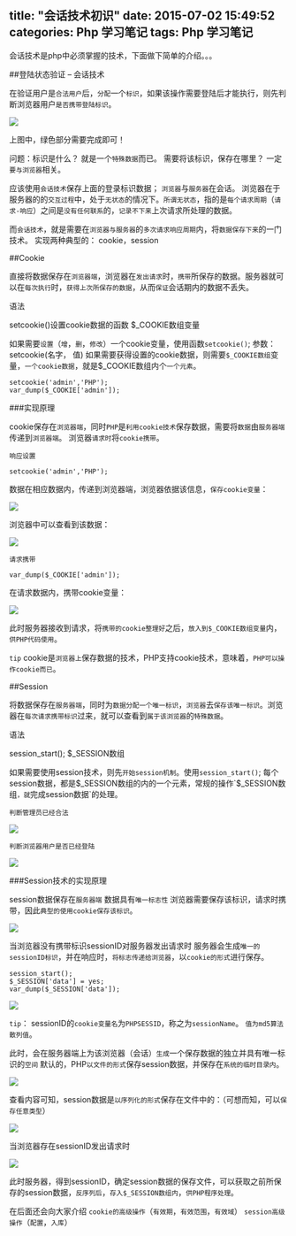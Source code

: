 title: "会话技术初识"
date: 2015-07-02 15:49:52
categories: Php 学习笔记
tags: Php 学习笔记
---
会话技术是php中必须掌握的技术，下面做下简单的介绍。。。
<!--more-->
##登陆状态验证 – 会话技术

在验证用户是`合法用户`后，`分配`一个`标识`，如果该操作需要登陆后才能执行，则先判断浏览器用户`是否携带登陆标识`。

![](/images/session/01.png)

上图中，绿色部分需要完成即可！

问题：标识是什么？
就是一个`特殊数据`而已。
需要将该标识，保存在哪里？
一定`要与浏览器`相关。

应该使用`会话技术`保存上面的登录标识数据；
`浏览器`与`服务器`在会话。
浏览器在于服务器的的`交互过程`中，处于`无状态`的情况下。`所谓无状态`，指的是`每个请求周期`（`请求-响应`）之间是`没有任何联系`的，`记录不下来`上次请求所处理的数据。

而`会话技术`，就是需要在`浏览器与服务器`的`多次请求响应周期`内，将`数据保存下来`的一门技术。
实现两种典型的：
cookie，session

##Cookie

直接将数据保存在`浏览器端`，浏览器在`发出请求`时，`携带`所保存的数据。服务器就可以在`每次执行`时，`获得上次所保存的数据`，从而`保证`会话期内的数据不丢失。

语法

setcookie()设置cookie数据的函数
$_COOKIE数组变量

如果需要`设置`（`增`，`删`，`修改`）一个cookie变量，使用函数`setcookie()`;
参数：setcookie(名字， 值)
如果需要获得设置的cookie数据，则需要`$_COOKIE数组`变量，`一个cookie数据`，就是$_COOKIE数组内个`一个元素`。

```
setcookie('admin','PHP');
var_dump($_COOKIE['admin']);
```

###实现原理

cookie保存在`浏览器端`，同时`PHP`是`利用cookie技术`保存数据，需要将`数据`由`服务器端`传递到`浏览器端`。
浏览器`请求时`将`cookie携带`。

`响应设置`

```
setcookie('admin','PHP');
```

数据在相应数据内，传递到浏览器端，浏览器依据该信息，`保存cookie变量`：

![](/images/session/02.png)

浏览器中可以查看到该数据：

![](/images/session/03.png)

`请求携带`

```
var_dump($_COOKIE['admin']);
```

在请求数据内，携带cookie变量：

![](/images/session/04.png)

此时服务器接收到请求，将`携带的cookie整理好`之后，`放入到$_COOKIE数组变量`内，`供PHP代码使用`。

`tip`
cookie是`浏览器上`保存数据的技术，PHP支持cookie技术，意味着，`PHP可以操作cookie而已`。

##Session

将数据保存在`服务器端`，同时为`数据分配一个唯一标识`，`浏览器`去`保存该唯一标识`。浏览器在`每次请求携带标识`过来，就可以查看到`属于该浏览器`的`特殊数据`。

语法

session_start();
$_SESSION数组

如果需要使用session技术，则先`开始session机制`。使用`session_start()`;
每个session数据，都是$_SESSION数组的内的一个元素，常规的操作`$_SESSION数组`，就`完成session数据`的处理。

`判断管理员已经合法`

![](/images/session/05.png)

`判断浏览器用户是否已经登陆`

![](/images/session/06.png)

###Session技术的实现原理

session数据保存在`服务器端`
数据具有`唯一标志性`
浏览器需要保存该标识，请求时携带，因此`典型的使用cookie保存该标识`。

![](/images/session/07.png)

当浏览器没有携带标识sessionID对服务器发出请求时
服务器会生成`唯一的sessionID标识`，并在响应时，`将标志传递给浏览器`，以`cookie的形式`进行保存。

```
session_start();
$_SESSION['data'] = yes;
var_dump($_SESSION['data']);
```

![](/images/session/08.png)

`tip`：
sessionID的`cookie变量名`为`PHPSESSID`，称之为`sessionName`。
`值为md5算法散列值`。

此时，会在服务器端上为该浏览器（会话）`生成`一个保存数据的独立并具有唯一标识的`空间`
默认的，PHP`以文件的形式`保存session数据，并保存在`系统的临时目录内`。

![](/images/session/09.png)

查看内容可知，session数据是`以序列化的形式`保存在文件中的：（可想而知，可以`保存任意类型`）

![](/images/session/10.png)

当浏览器存在sessionID发出请求时

![](/images/session/11.png)

此时服务器，得到sessionID，确定session数据的保存文件，可以获取之前所保存的session数据，`反序列后`，`存入$_SESSION数组内`，`供PHP程序处理`。

在后面还会向大家介绍
`cookie的高级操作`（`有效期`，`有效范围`，`有效域`）
`session高级操作`（`配置`，`入库`）
